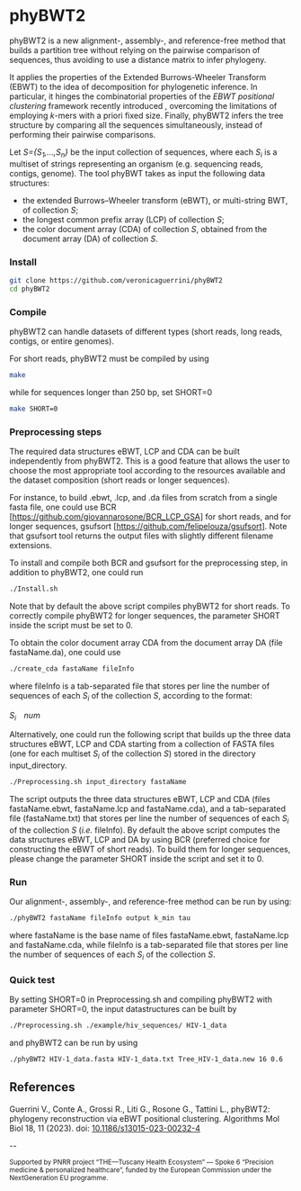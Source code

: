 # phyBWT2

phyBWT2 is a new alignment-, assembly-, and reference-free method that builds a partition tree without relying on the pairwise comparison of sequences, thus avoiding to use a distance matrix to infer phylogeny.

It applies the properties of the Extended Burrows-Wheeler Transform (EBWT) to the idea of decomposition for phylogenetic inference. 
In particular, it hinges the combinatorial properties of the *EBWT positional clustering* framework recently introduced , overcoming the limitations of employing *k*-mers with a priori fixed size. 
Finally, phyBWT2 infers the tree structure by comparing all the sequences simultaneously, instead of performing their pairwise comparisons.

Let *S={S<sub>1</sub>,...,S<sub>n</sub>}* be the input collection of sequences, where each *S<sub>i</sub>* is a multiset of strings representing an organism (e.g. sequencing reads, contigs, genome). The tool phyBWT takes as input the following data structures:
- the extended Burrows–Wheeler transform (eBWT), or multi-string BWT, of collection *S*;
- the longest common prefix array (LCP) of collection *S*;
- the color document array (CDA) of collection *S*, obtained from the document array (DA) of collection *S*.

### Install

```sh
git clone https://github.com/veronicaguerrini/phyBWT2
cd phyBWT2
```

### Compile
phyBWT2 can handle datasets of different types (short reads, long reads, contigs, or entire genomes). 

For short reads, phyBWT2 must be compiled by using

```sh
make
```
while for sequences longer than 250 bp, set SHORT=0

```sh
make SHORT=0
```

### Preprocessing steps

The required data structures eBWT, LCP and CDA can be built independently from phyBWT2. 
This is a good feature that allows the user to choose the most appropriate tool according to the resources available and the dataset composition (short reads or longer sequences).

For instance, to build .ebwt, .lcp, and .da files from scratch from a single fasta file, one could use BCR [https://github.com/giovannarosone/BCR_LCP_GSA] for short reads, and for longer sequences, gsufsort [https://github.com/felipelouza/gsufsort]. Note that gsufsort tool returns the output files with slightly different filename extensions.

To install and compile both BCR and gsufsort for the preprocessing step, in addition to phyBWT2, one could run

```sh
./Install.sh
```
Note that by default the above script compiles phyBWT2 for short reads. To correctly compile phyBWT2 for longer sequences, the parameter SHORT inside the script must be set to 0.

To obtain the color document array CDA from the document array DA (file fastaName.da), one could use

```sh
./create_cda fastaName fileInfo
```
where fileInfo is a tab-separated file that stores per line the number of sequences of each *S<sub>i</sub>* of the collection *S*, according to the format:

*S<sub>i</sub>&emsp;num*

Alternatively, one could run the following script that builds up the three data structures eBWT, LCP and CDA starting from a collection of FASTA files (one for each multiset *S<sub>i</sub>* of the collection *S*) stored in the directory input_directory.

```sh
./Preprocessing.sh input_directory fastaName
```

The script outputs the three data structures eBWT, LCP and CDA (files fastaName.ebwt, fastaName.lcp and fastaName.cda), and a tab-separated file (fastaName.txt) that stores per line the number of sequences of each *S<sub>i</sub>* of the collection *S* (*i.e.* fileInfo). 
By default the above script computes the data structures eBWT, LCP and DA by using BCR (preferred choice for constructing the eBWT of short reads). To build them for longer sequences, please change the parameter SHORT inside the script and set it to 0.

### Run

Our alignment-, assembly-, and reference-free method can be run by using:

```sh
./phyBWT2 fastaName fileInfo output k_min tau
```
where fastaName is the base name of files fastaName.ebwt, fastaName.lcp and fastaName.cda, while fileInfo is a tab-separated file that stores per line the number of sequences of each *S<sub>i</sub>* of the collection *S*.

### Quick test

By setting SHORT=0 in Preprocessing.sh and compiling phyBWT2 with parameter SHORT=0, the input datastructures can be built by

```sh
./Preprocessing.sh ./example/hiv_sequences/ HIV-1_data
```
and phyBWT2 can be run by using

```sh
./phyBWT2 HIV-1_data.fasta HIV-1_data.txt Tree_HIV-1_data.new 16 0.6
```

## References

Guerrini V., Conte A., Grossi R., Liti G., Rosone G., Tattini L., phyBWT2: phylogeny reconstruction via eBWT positional clustering. Algorithms Mol Biol 18, 11 (2023). doi: [10.1186/s13015-023-00232-4](https://doi.org/10.1186/s13015-023-00232-4)

--

<small> Supported by PNRR project “THE—Tuscany Health Ecosystem” — Spoke 6 “Precision medicine & personalized healthcare”, funded by the European Commission under the NextGeneration EU programme.
